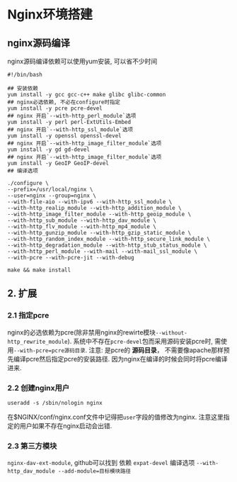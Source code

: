 # Nginx环境搭建

## nginx源码编译

nginx源码编译依赖可以使用yum安装, 可以省不少时间

```
#!/bin/bash

## 安装依赖
yum install -y gcc gcc-c++ make glibc glibc-common
## nginx必选依赖, 不必在configure时指定
yum install -y pcre pcre-devel
## nginx 开启`--with-http_perl_module`选项
yum install -y perl perl-ExtUtils-Embed
## nginx 开启`--with-http_ssl_module`选项
yum install -y openssl openssl-devel
## nginx 开启`--with-http_image_filter_module`选项
yum install -y gd gd-devel
## nginx 开启`--with-http_image_filter_module`选项
yum install -y GeoIP GeoIP-devel
## 编译选项

./configure \
--prefix=/usr/local/nginx \
--user=nginx --group=nginx \
--with-file-aio --with-ipv6 --with-http_ssl_module \
--with-http_realip_module --with-http_addition_module \
--with-http_image_filter_module --with-http_geoip_module \
--with-http_sub_module --with-http_dav_module \
--with-http_flv_module --with-http_mp4_module \
--with-http_gunzip_module --with-http_gzip_static_module \
--with-http_random_index_module --with-http_secure_link_module \
--with-http_degradation_module --with-http_stub_status_module \
--with-http_perl_module --with-mail --with-mail_ssl_module \
--with-pcre --with-pcre-jit --with-debug

make && make install
```

## 2. 扩展

### 2.1 指定pcre

nginx的必选依赖为pcre(除非禁用nginx的rewirte模块`--without-http_rewrite_module`). 系统中不存在`pcre-devel`包而采用源码安装pcre时, 需使用`--with-pcre=pcre源码目录`. 注意: 是pcre的 **源码目录**， 不需要像apache那样预先编译pcre然后指定pcre的安装路径. 因为nginx在编译的时候会同时将pcre编译进来.

### 2.2 创建nginx用户

```
useradd -s /sbin/nologin nginx
```

在$NGINX/conf/nginx.conf文件中记得把`user`字段的值修改为nginx. 注意这里指定的用户如果不存在nginx启动会出错.

### 2.3 第三方模块

`nginx-dav-ext-module`, github可以找到
依赖 `expat-devel`
编译选项 `--with-http_dav_module --add-module=目标模块路径`
